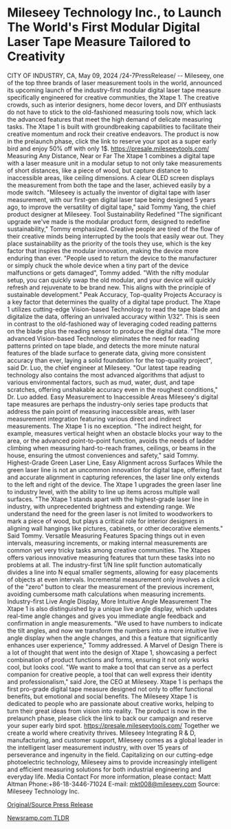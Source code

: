 # Mileseey Technology Inc., to Launch The World's First Modular Digital Laser Tape Measure Tailored to Creativity

CITY OF INDUSTRY, CA, May 09, 2024 /24-7PressRelease/ -- Mileseey, one of the top three brands of laser measurement tools in the world, announced its upcoming launch of the industry-first modular digital laser tape measure specifically engineered for creative communities, the Xtape 1.   The creative crowds, such as interior designers, home decor lovers, and DIY enthusiasts do not have to stick to the old-fashioned measuring tools now, which lack the advanced features that meet the high demand of delicate measuring tasks. The Xtape 1 is built with groundbreaking capabilities to facilitate their creative momentum and rock their creative endeavors.  The product is now in the prelaunch phase, click the link to reserve your spot as a super early bird and enjoy 50% off with only 1$.  https://presale.mileseeytools.com/  Measuring Any Distance, Near or Far The Xtape 1 combines a digital tape with a laser measure unit in a modular setup to not only take measurements of short distances, like a piece of wood, but capture distance to inaccessible areas, like ceiling dimensions. A clear OLED screen displays the measurement from both the tape and the laser, achieved easily by a mode switch.   "Mileseey is actually the inventor of digital tape with laser measurement, with our first-gen digital laser tape being designed 5 years ago, to improve the versatility of digital tape," said Tommy Yang, the chief product designer at Mileseey.   Tool Sustainability Redefined "The significant upgrade we've made is the modular product form, designed to redefine sustainability," Tommy emphasized. Creative people are tired of the flow of their creative minds being interrupted by the tools that easily wear out. They place sustainability as the priority of the tools they use, which is the key factor that inspires the modular innovation, making the device more enduring than ever.   "People used to return the device to the manufacturer or simply chuck the whole device when a tiny part of the device malfunctions or gets damaged", Tommy added. "With the nifty modular setup, you can quickly swap the old modular, and your device will quickly refresh and rejuvenate to be brand new. This aligns with the principle of sustainable development."  Peak Accuracy, Top-quality Projects Accuracy is a key factor that determines the quality of a digital tape product. The Xtape 1 utilizes cutting-edge Vision-based Technology to read the tape blade and digitalize the data, offering an unrivaled accuracy within 1/32". This is seen in contrast to the old-fashioned way of leveraging coded reading patterns on the blade plus the reading sensor to produce the digital data.   "The more advanced Vision-based Technology eliminates the need for reading patterns printed on tape blade, and detects the more minute natural features of the blade surface to generate data, giving more consistent accuracy than ever, laying a solid foundation for the top-quality project", said Dr. Luo, the chief engineer at Mileseey.   "Our latest tape reading technology also contains the most advanced algorithms that adjust to various environmental factors, such as mud, water, dust, and tape scratches, offering unshakable accuracy even in the roughest conditions," Dr. Luo added.   Easy Measurement to Inaccessible Areas Mileseey's digital tape measures are perhaps the industry-only series tape products that address the pain point of measuring inaccessible areas, with laser measurement integration featuring various direct and indirect measurements. The Xtape 1 is no exception. "The indirect height, for example, measures vertical height when an obstacle blocks your way to the area, or the advanced point-to-point function, avoids the needs of ladder climbing when measuring hard-to-reach frames, ceilings, or beams in the house, ensuring the utmost conveniences and safety," said Tommy.   Highest-Grade Green Laser Line, Easy Alignment across Surfaces While the green laser line is not an uncommon innovation for digital tape, offering fast and accurate alignment in capturing references, the laser line only extends to the left and right of the device. The Xtape 1 upgrades the green laser line to industry level, with the ability to line up items across multiple wall surfaces.  "The Xtape 1 stands apart with the highest-grade laser line in industry, with unprecedented brightness and extending range. We understand the need for the green laser is not limited to woodworkers to mark a piece of wood, but plays a critical role for interior designers in aligning wall hangings like pictures, cabinets, or other decorative elements." Said Tommy.   Versatile Measuring Features Spacing things out in even intervals, measuring increments, or making internal measurements are common yet very tricky tasks among creative communities. The Xtapes offers various innovative measuring features that turn these tasks into no problems at all.   The industry-first 1/N line split function automatically divides a line into N equal smaller segments, allowing for easy placements of objects at even intervals. Incremental measurement only involves a click of the "zero" button to clear the measurement of the previous increment, avoiding cumbersome math calculations when measuring increments.  Industry-first Live Angle Display, More Intuitive Angle Measurement The Xtape 1 is also distinguished by a unique live angle display, which updates real-time angle changes and gives you immediate angle feedback and confirmation in angle measurements. "We used to have numbers to indicate the tilt angles, and now we transform the numbers into a more intuitive live angle display when the angle changes, and this a feature that significantly enhances user experience," Tommy addressed.   A Marvel of Design There is a lot of thought that went into the design of Xtape 1, showcasing a perfect combination of product functions and forms, ensuring it not only works cool, but looks cool. "We want to make a tool that can serve as a perfect companion for creative people, a tool that can well express their identity and professionalism," said Jore, the CEO at Mileseey. Xtape 1 is perhaps the first pro-grade digital tape measure designed not only to offer functional benefits, but emotional and social benefits.  The Mileseey Xtape 1 is dedicated to people who are passionate about creative works, helping to turn their great ideas from vision into reality. The product is now in the prelaunch phase, please click the link to back our campaign and reserve your super early bird spot. https://presale.mileseeytools.com/  Together we create a world where creativity thrives.  Mileseey  Integrating R & D, manufacturing, and customer support, Mileseey comes as a global leader in the intelligent laser measurement industry, with over 15 years of perseverance and ingenuity in the field. Capitalizing on our cutting-edge photoelectric technology, Mileseey aims to provide increasingly intelligent and efficient measuring solutions for both industrial engineering and everyday life.  Media Contact For more information, please contact: Matt Altman Phone:+86-18-3446-71024 E-mail: mkt008@mileseey.com  Source: Mileseey Technology Inc. 

[Original/Source Press Release](https://newlive.24-7pressrelease.com/press-release/510735/mileseey-technology-inc-to-launch-the-worlds-first-modular-digital-laser-tape-measure-tailored-to-creativity) 

[Newsramp.com TLDR](https://newsramp.com/None) 